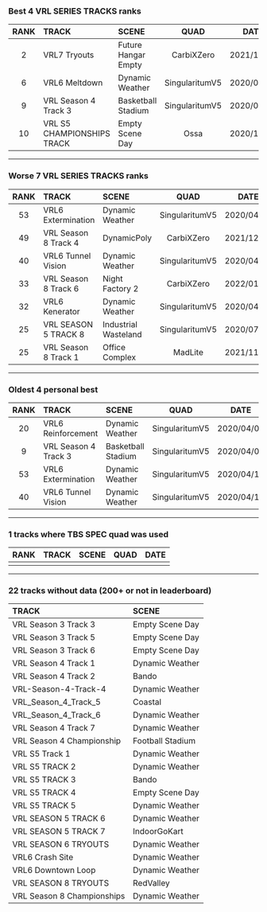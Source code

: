 ### Best 4 VRL SERIES TRACKS ranks
|RANK|TRACK|SCENE|QUAD|DATE|
|:---:|:---|:---|:---:|:---:|
|2|VRL7 Tryouts|Future Hangar Empty|CarbiXZero|2021/11/19|
|6|VRL6 Meltdown|Dynamic Weather|SingularitumV5|2020/07/29|
|9|VRL Season 4 Track 3|Basketball Stadium|SingularitumV5|2020/04/07|
|10|VRL S5 CHAMPIONSHIPS TRACK|Empty Scene Day|Ossa|2020/10/17|
---
### Worse 7 VRL SERIES TRACKS ranks
|RANK|TRACK|SCENE|QUAD|DATE|
|:---:|:---|:---|:---:|:---:|
|53|VRL6 Extermination|Dynamic Weather|SingularitumV5|2020/04/11|
|49|VRL Season 8 Track 4|DynamicPoly|CarbiXZero|2021/12/08|
|40|VRL6 Tunnel Vision|Dynamic Weather|SingularitumV5|2020/04/14|
|33|VRL Season 8 Track 6|Night Factory 2|CarbiXZero|2022/01/03|
|32|VRL6 Kenerator|Dynamic Weather|SingularitumV5|2020/04/24|
|25|VRL SEASON 5 TRACK 8|Industrial Wasteland|SingularitumV5|2020/07/24|
|25|VRL Season 8 Track 1|Office Complex|MadLite|2021/11/12|
---
### Oldest 4 personal best
|RANK|TRACK|SCENE|QUAD|DATE|
|:---:|:---|:---|:---:|:---:|
|20|VRL6 Reinforcement|Dynamic Weather|SingularitumV5|2020/04/05|
|9|VRL Season 4 Track 3|Basketball Stadium|SingularitumV5|2020/04/07|
|53|VRL6 Extermination|Dynamic Weather|SingularitumV5|2020/04/11|
|40|VRL6 Tunnel Vision|Dynamic Weather|SingularitumV5|2020/04/14|
---
### 1 tracks where TBS SPEC quad was used
|RANK|TRACK|SCENE|QUAD|DATE|
|:---:|:---|:---|:---:|:---:|
||||||
---
### 22 tracks without data (200+ or not in leaderboard)
|TRACK|SCENE|
|:---|:---|
|VRL Season 3 Track 3|Empty Scene Day|
|VRL Season 3 Track 5|Empty Scene Day|
|VRL Season 3 Track 6|Empty Scene Day|
|VRL Season 4 Track 1|Dynamic Weather|
|VRL Season 4 Track 2|Bando|
|VRL-Season-4-Track-4|Dynamic Weather|
|VRL_Season_4_Track_5|Coastal|
|VRL_Season_4_Track_6|Dynamic Weather|
|VRL Season 4 Track 7|Dynamic Weather|
|VRL Season 4 Championship|Football Stadium|
|VRL S5 Track 1|Dynamic Weather|
|VRL S5 TRACK 2|Dynamic Weather|
|VRL S5 TRACK 3|Bando|
|VRL S5 TRACK 4|Empty Scene Day|
|VRL S5 TRACK 5|Dynamic Weather|
|VRL SEASON 5 TRACK 6|Dynamic Weather|
|VRL SEASON 5 TRACK 7|IndoorGoKart|
|VRL SEASON 6 TRYOUTS|Dynamic Weather|
|VRL6 Crash Site|Dynamic Weather|
|VRL6 Downtown Loop|Dynamic Weather|
|VRL SEASON 8 TRYOUTS|RedValley|
|VRL Season 8 Championships|Dynamic Weather|
